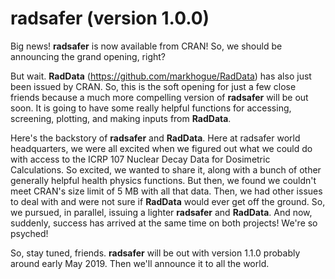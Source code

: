 
<!-- News.md is generated from News.Rmd. Please edit that file -->

radsafer (version 1.0.0)
========================

Big news! **radsafer** is now available from CRAN! So, we should be announcing the grand opening, right?

But wait. **RadData** (<https://github.com/markhogue/RadData>) has also just been issued by CRAN. So, this is the soft opening for just a few close friends because a much more compelling version of **radsafer** will be out soon. It is going to have some really helpful functions for accessing, screening, plotting, and making inputs from **RadData**.

Here's the backstory of **radsafer** and **RadData**. Here at radsafer world headquarters, we were all excited when we figured out what we could do with access to the ICRP 107 Nuclear Decay Data for Dosimetric Calculations. So excited, we wanted to share it, along with a bunch of other generally helpful health physics functions. But then, we found we couldn't meet CRAN's size limit of 5 MB with all that data. Then, we had other issues to deal with and were not sure if **RadData** would ever get off the ground. So, we pursued, in parallel, issuing a lighter **radsafer** and **RadData**. And now, suddenly, success has arrived at the same time on both projects! We're so psyched!

So, stay tuned, friends. **radsafer** will be out with version 1.1.0 probably around early May 2019. Then we'll announce it to all the world.
